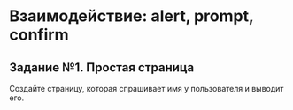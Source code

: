 # Взаимодействие: alert, prompt, confirm

## Задание №1. Простая страница

Создайте страницу, которая спрашивает имя у пользователя и выводит его.
